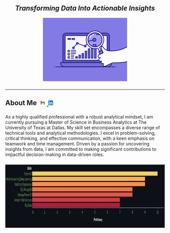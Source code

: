 <h2 align= "center"><em>Transforming Data Into Actionable Insights</em></h2>

<div align="center">
  <img height="200" src="https://github.com/shreyjain99/shreyjain99/blob/main/74pZ.gif"/>
</div>


###

<div class="left">
  <hr>
  <h2>About Me     <a href="mailto:shreysandeep.jain@utdallas.edu"><img src="https://github.com/shreyjain99/shreyjain99/blob/main/Gmail-logo.png" height="15" alt="GMAIL">  <a href="http://www.linkedin.com/in/shreyjain99"><img src="https://github.com/shreyjain99/shreyjain99/blob/main/Linkedin-logo.png" height="15" alt="LINKEDIN"></a></h2>
</div>

###

<p align="left">As a highly qualified professional with a robust analytical mindset, I am currently pursuing a Master of Science in Business Analytics at The University of Texas at Dallas. My skill set encompasses a diverse range of technical tools and analytical methodologies. I excel in problem-solving, critical thinking, and effective communication, with a keen emphasis on teamwork and time management. Driven by a passion for uncovering insights from data, I am committed to making significant contributions to impactful decision-making in data-driven roles.</p>


###

<div align="center">
  <img height="200" src="https://github.com/shreyjain99/shreyjain99/blob/main/graph_skill.png"/>
</div>
